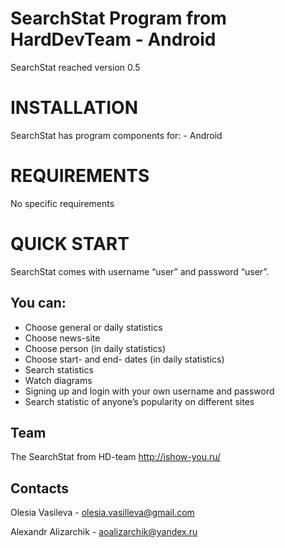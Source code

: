 SearchStat Program from HardDevTeam - Android
=====================
SearchStat reached version 0.5

INSTALLATION
=====================
SearchStat has program components for: - Android

REQUIREMENTS
=====================
No specific requirements

QUICK START
=====================
SearchStat comes with username “user” and password “user”.

You can:
-----------------------------------
* Choose general or daily statistics
* Choose news-site
* Choose person (in daily statistics)
* Choose start- and end- dates (in daily statistics)
* Search statistics
* Watch diagrams
* Signing up and login with your own username and password
* Search statistic of anyone’s popularity on different sites

Team
-----------------------------------
The SearchStat from HD-team <http://ishow-you.ru/>

Contacts
-----------------------------------
Olesia Vasileva - olesia.vasilleva@gmail.com

Alexandr Alizarchik - aoalizarchik@yandex.ru
